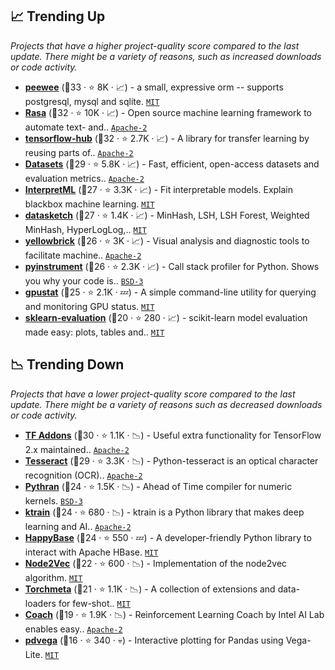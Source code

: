 ## 📈 Trending Up

_Projects that have a higher project-quality score compared to the last update. There might be a variety of reasons, such as increased downloads or code activity._

- <b><a href="https://github.com/coleifer/peewee">peewee</a></b> (🥈33 ·  ⭐ 8K · 📈) - a small, expressive orm -- supports postgresql, mysql and sqlite. <code><a href="https://tldrlegal.com/license/mit-license">MIT</a></code>
- <b><a href="https://github.com/RasaHQ/rasa">Rasa</a></b> (🥇32 ·  ⭐ 10K · 📈) - Open source machine learning framework to automate text- and.. <code><a href="https://tldrlegal.com/license/apache-license-2.0-(apache-2.0)">Apache-2</a></code> <a href="https://www.tensorflow.org/"><code><img src="https://www.gstatic.com/devrel-devsite/prod/vc8928e4803ba00823d2deb39c327db4919db629f1ecb648b587b35b95297bc3b/tensorflow/images/favicon.png" style="display:inline;" width="13" height="13"></code></a>
- <b><a href="https://github.com/tensorflow/hub">tensorflow-hub</a></b> (🥇32 ·  ⭐ 2.7K · 📈) - A library for transfer learning by reusing parts of.. <code><a href="https://tldrlegal.com/license/apache-license-2.0-(apache-2.0)">Apache-2</a></code> <a href="https://www.tensorflow.org/"><code><img src="https://www.gstatic.com/devrel-devsite/prod/vc8928e4803ba00823d2deb39c327db4919db629f1ecb648b587b35b95297bc3b/tensorflow/images/favicon.png" style="display:inline;" width="13" height="13"></code></a>
- <b><a href="https://github.com/huggingface/datasets">Datasets</a></b> (🥇29 ·  ⭐ 5.8K · 📈) - Fast, efficient, open-access datasets and evaluation metrics.. <code><a href="https://tldrlegal.com/license/apache-license-2.0-(apache-2.0)">Apache-2</a></code>
- <b><a href="https://github.com/interpretml/interpret">InterpretML</a></b> (🥈27 ·  ⭐ 3.3K · 📈) - Fit interpretable models. Explain blackbox machine learning. <code><a href="https://tldrlegal.com/license/mit-license">MIT</a></code> <a href="https://jupyter.org/"><code><img src="https://jupyter.org/favicon.ico" style="display:inline;" width="13" height="13"></code></a>
- <b><a href="https://github.com/ekzhu/datasketch">datasketch</a></b> (🥉27 ·  ⭐ 1.4K · 📈) - MinHash, LSH, LSH Forest, Weighted MinHash, HyperLogLog,.. <code><a href="https://tldrlegal.com/license/mit-license">MIT</a></code>
- <b><a href="https://github.com/DistrictDataLabs/yellowbrick">yellowbrick</a></b> (🥈26 ·  ⭐ 3K · 📈) - Visual analysis and diagnostic tools to facilitate machine.. <code><a href="https://tldrlegal.com/license/apache-license-2.0-(apache-2.0)">Apache-2</a></code> <a href="https://scikit-learn.org"><code><img src="https://scikit-learn.org/stable/_static/favicon.ico" style="display:inline;" width="13" height="13"></code></a>
- <b><a href="https://github.com/joerick/pyinstrument">pyinstrument</a></b> (🥈26 ·  ⭐ 2.3K · 📈) - Call stack profiler for Python. Shows you why your code is.. <code><a href="https://tldrlegal.com/license/bsd-3-clause-license-(revised)">BSD-3</a></code>
- <b><a href="https://github.com/wookayin/gpustat">gpustat</a></b> (🥉25 ·  ⭐ 2.1K · 💤) - A simple command-line utility for querying and monitoring GPU status. <code><a href="https://tldrlegal.com/license/mit-license">MIT</a></code>
- <b><a href="https://github.com/edublancas/sklearn-evaluation">sklearn-evaluation</a></b> (🥉20 ·  ⭐ 280 · 📈) - scikit-learn model evaluation made easy: plots, tables and.. <code><a href="https://tldrlegal.com/license/mit-license">MIT</a></code> <a href="https://scikit-learn.org"><code><img src="https://scikit-learn.org/stable/_static/favicon.ico" style="display:inline;" width="13" height="13"></code></a>

## 📉 Trending Down

_Projects that have a lower project-quality score compared to the last update. There might be a variety of reasons such as decreased downloads or code activity._

- <b><a href="https://github.com/tensorflow/addons">TF Addons</a></b> (🥈30 ·  ⭐ 1.1K · 📉) - Useful extra functionality for TensorFlow 2.x maintained.. <code><a href="https://tldrlegal.com/license/apache-license-2.0-(apache-2.0)">Apache-2</a></code> <a href="https://www.tensorflow.org/"><code><img src="https://www.gstatic.com/devrel-devsite/prod/vc8928e4803ba00823d2deb39c327db4919db629f1ecb648b587b35b95297bc3b/tensorflow/images/favicon.png" style="display:inline;" width="13" height="13"></code></a>
- <b><a href="https://github.com/madmaze/pytesseract">Tesseract</a></b> (🥇29 ·  ⭐ 3.3K · 📉) - Python-tesseract is an optical character recognition (OCR).. <code><a href="https://tldrlegal.com/license/apache-license-2.0-(apache-2.0)">Apache-2</a></code>
- <b><a href="https://github.com/serge-sans-paille/pythran">Pythran</a></b> (🥈24 ·  ⭐ 1.5K · 📉) - Ahead of Time compiler for numeric kernels. <code><a href="https://tldrlegal.com/license/bsd-3-clause-license-(revised)">BSD-3</a></code>
- <b><a href="https://github.com/amaiya/ktrain">ktrain</a></b> (🥉24 ·  ⭐ 680 · 📉) - ktrain is a Python library that makes deep learning and AI.. <code><a href="https://tldrlegal.com/license/apache-license-2.0-(apache-2.0)">Apache-2</a></code> <a href="https://keras.io"><code><img src="https://keras.io/img/favicon.ico" style="display:inline;" width="13" height="13"></code></a>
- <b><a href="https://github.com/python-happybase/happybase">HappyBase</a></b> (🥉24 ·  ⭐ 550 · 💤) - A developer-friendly Python library to interact with Apache HBase. <code><a href="https://tldrlegal.com/license/mit-license">MIT</a></code>
- <b><a href="https://github.com/eliorc/node2vec">Node2Vec</a></b> (🥈22 ·  ⭐ 600 · 📉) - Implementation of the node2vec algorithm. <code><a href="https://tldrlegal.com/license/mit-license">MIT</a></code>
- <b><a href="https://github.com/tristandeleu/pytorch-meta">Torchmeta</a></b> (🥈21 ·  ⭐ 1.1K · 📉) - A collection of extensions and data-loaders for few-shot.. <code><a href="https://tldrlegal.com/license/mit-license">MIT</a></code> <a href="https://pytorch.org"><code><img src="https://pytorch.org/favicon.ico" style="display:inline;" width="13" height="13"></code></a>
- <b><a href="https://github.com/IntelLabs/coach">Coach</a></b> (🥉19 ·  ⭐ 1.9K · 📉) - Reinforcement Learning Coach by Intel AI Lab enables easy.. <code><a href="https://tldrlegal.com/license/apache-license-2.0-(apache-2.0)">Apache-2</a></code>
- <b><a href="https://github.com/altair-viz/pdvega">pdvega</a></b> (🥉16 ·  ⭐ 340 · 💀) - Interactive plotting for Pandas using Vega-Lite. <code><a href="https://tldrlegal.com/license/mit-license">MIT</a></code>

